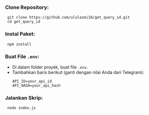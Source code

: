 ### Clone Repository:
     git clone https://github.com/ululazmi18/get_query_id.git
     cd get_query_id

### Instal Paket:
     npm install

### Buat File `.env`:
   - Di dalam folder proyek, buat file `.env`.
   - Tambahkan baris berikut (ganti dengan nilai Anda dari Telegram):
     ```
     API_ID=your_api_id
     API_HASH=your_api_hash
     ```

### Jalankan Skrip:
     node index.js
